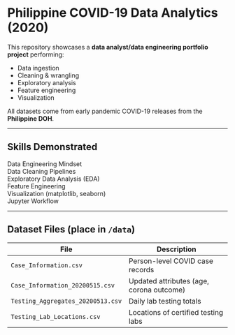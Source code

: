 #  Philippine COVID-19 Data Analytics (2020)

This repository showcases a **data analyst/data engineering portfolio project** performing:
- Data ingestion
- Cleaning & wrangling
- Exploratory analysis
- Feature engineering
- Visualization

All datasets come from early pandemic COVID-19 releases from the **Philippine DOH**.

---

##  Skills Demonstrated
 Data Engineering Mindset  
 Data Cleaning Pipelines  
 Exploratory Data Analysis (EDA)  
 Feature Engineering  
 Visualization (matplotlib, seaborn)  
 Jupyter Workflow  

---

##  Dataset Files (place in `/data`)
| File | Description |
|---|---|
| `Case_Information.csv` | Person-level COVID case records |
| `Case_Information_20200515.csv` | Updated attributes (age, corona outcome) |
| `Testing_Aggregates_20200513.csv` | Daily lab testing totals |
| `Testing_Lab_Locations.csv` | Locations of certified testing labs |
